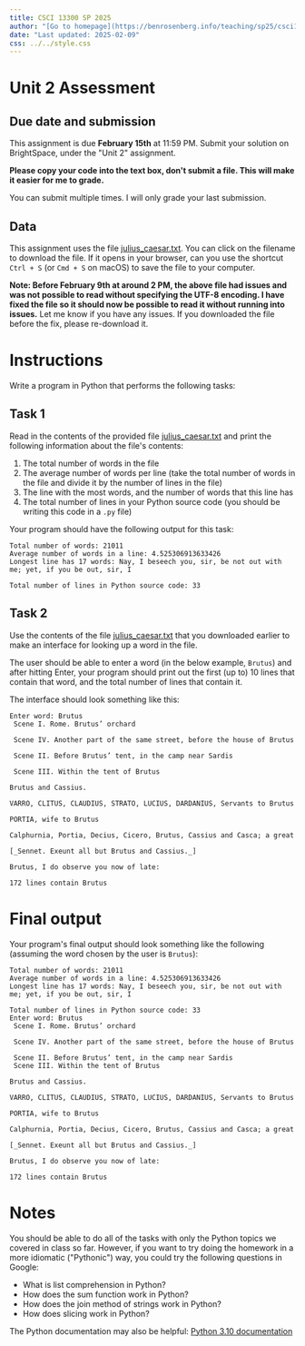 ```yaml
---
title: CSCI 13300 SP 2025
author: "[Go to homepage](https://benrosenberg.info/teaching/sp25/csci13300.html)"
date: "Last updated: 2025-02-09"
css: ../../style.css
---
```


# Unit 2 Assessment

## Due date and submission

This assignment is due **February 15th** at 11:59 PM. Submit your solution on BrightSpace, under the "Unit 2" assignment.

**Please copy your code into the text box, don't submit a file. This will make it easier for me to grade.**

You can submit multiple times. I will only grade your last submission.

## Data

This assignment uses the file [julius_caesar.txt](julius_caesar.txt). You can click on the filename to download the file. If it opens in your browser, can you use the shortcut `Ctrl + S` (or `Cmd + S` on macOS) to save the file to your computer.

**Note: Before February 9th at around 2 PM, the above file had issues and was not possible to read without specifying the UTF-8 encoding. I have fixed the file so it should now be possible to read it without running into issues.** Let me know if you have any issues. If you downloaded the file before the fix, please re-download it.

# Instructions

Write a program in Python that performs the following tasks:

## Task 1

Read in the contents of the provided file [julius_caesar.txt](julius_caesar.txt) and print the following information about the file's contents:

1. The total number of words in the file
2. The average number of words per line (take the total number of words in the file and divide it by the number of lines in the file)
3. The line with the most words, and the number of words that this line has
4. The total number of lines in your Python source code (you should be writing this code in a `.py` file)

Your program should have the following output for this task:

```plaintext
Total number of words: 21011
Average number of words in a line: 4.525306913633426
Longest line has 17 words: Nay, I beseech you, sir, be not out with me; yet, if you be out, sir, I

Total number of lines in Python source code: 33
```

## Task 2

Use the contents of the file [julius_caesar.txt](julius_caesar.txt) that you downloaded earlier to make an interface for looking up a word in the file.

The user should be able to enter a word (in the below example, `Brutus`) and after hitting Enter, your program should print out the first (up to) 10 lines that contain that word, and the total number of lines that contain it.

The interface should look something like this:

```plaintext
Enter word: Brutus
 Scene I. Rome. Brutus’ orchard

 Scene IV. Another part of the same street, before the house of Brutus

 Scene II. Before Brutus’ tent, in the camp near Sardis

 Scene III. Within the tent of Brutus

Brutus and Cassius.

VARRO, CLITUS, CLAUDIUS, STRATO, LUCIUS, DARDANIUS, Servants to Brutus

PORTIA, wife to Brutus

Calphurnia, Portia, Decius, Cicero, Brutus, Cassius and Casca; a great

[_Sennet. Exeunt all but Brutus and Cassius._]

Brutus, I do observe you now of late:

172 lines contain Brutus
```

# Final output

Your program's final output should look something like the following (assuming the word chosen by the user is `Brutus`):

```plaintext
Total number of words: 21011
Average number of words in a line: 4.525306913633426
Longest line has 17 words: Nay, I beseech you, sir, be not out with me; yet, if you be out, sir, I

Total number of lines in Python source code: 33
Enter word: Brutus
 Scene I. Rome. Brutus’ orchard

 Scene IV. Another part of the same street, before the house of Brutus

 Scene II. Before Brutus’ tent, in the camp near Sardis
 Scene III. Within the tent of Brutus

Brutus and Cassius.

VARRO, CLITUS, CLAUDIUS, STRATO, LUCIUS, DARDANIUS, Servants to Brutus

PORTIA, wife to Brutus

Calphurnia, Portia, Decius, Cicero, Brutus, Cassius and Casca; a great

[_Sennet. Exeunt all but Brutus and Cassius._]

Brutus, I do observe you now of late:

172 lines contain Brutus
```

# Notes

You should be able to do all of the tasks with only the Python topics we covered in class so far. However, if you want to try doing the homework in a more idiomatic ("Pythonic") way, you could try the following questions in Google:

- What is list comprehension in Python?
- How does the sum function work in Python?
- How does the join method of strings work in Python?
- How does slicing work in Python?

The Python documentation may also be helpful: [Python 3.10 documentation](https://docs.python.org/3.10/)